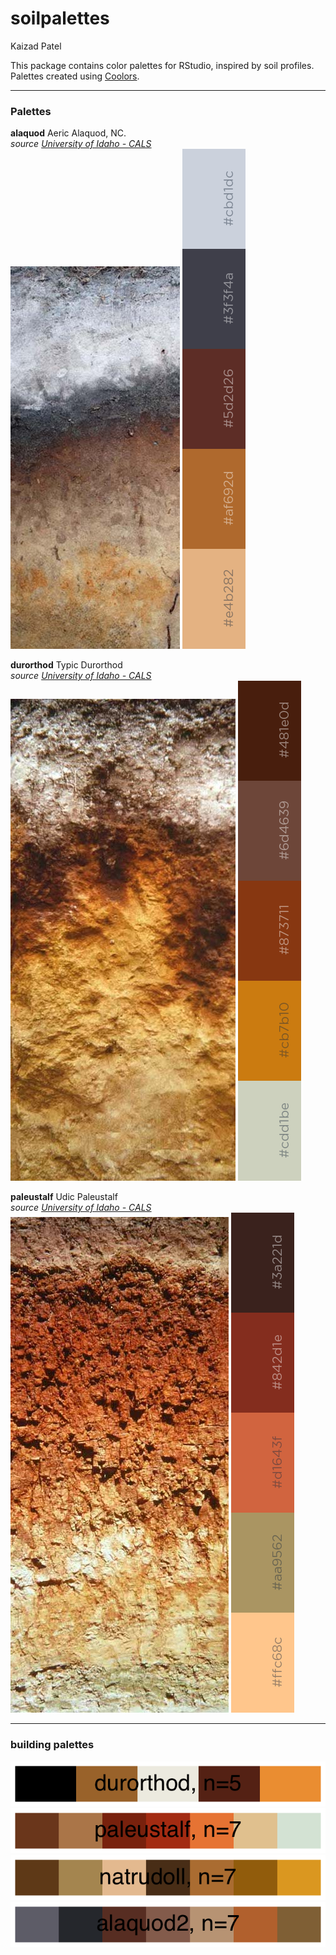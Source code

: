soilpalettes
================
Kaizad Patel

This package contains color palettes for RStudio, inspired by soil
profiles.  
Palettes created using [Coolors](https://coolors.co).

-----

### Palettes

**alaquod** Aeric Alaquod, NC.  
*source [University of Idaho -
CALS](https://www.uidaho.edu/cals/soil-orders)*  
![alaquod](images/1200x900-aeric-alaquod.jpg)
![alaquod2](images/alaq2.png)

**durorthod** Typic Durorthod  
*source [University of Idaho -
CALS](https://www.uidaho.edu/cals/soil-orders)*  
![durorthod](images/1200x900-typic-durorthod.jpg)
![alaquod2](images/durorth2.png)

**paleustalf** Udic Paleustalf  
*source [University of Idaho -
CALS](https://www.uidaho.edu/cals/soil-orders)*  
![paleustalf](images/1200x900-udic-paleustalf.jpg)
![alaquod2](images/ustalf.png)

-----

### building palettes

![](readme_files/figure-gfm/unnamed-chunk-2-1.png)<!-- -->![](readme_files/figure-gfm/unnamed-chunk-2-2.png)<!-- -->![](readme_files/figure-gfm/unnamed-chunk-2-3.png)<!-- -->![](readme_files/figure-gfm/unnamed-chunk-2-4.png)<!-- -->
